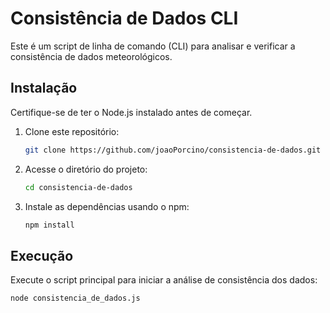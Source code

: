 # Consistência de Dados CLI

Este é um script de linha de comando (CLI) para analisar e verificar a consistência de dados meteorológicos.

## Instalação

Certifique-se de ter o Node.js instalado antes de começar.

1. Clone este repositório:

    ```bash
    git clone https://github.com/joaoPorcino/consistencia-de-dados.git
    ```

2. Acesse o diretório do projeto:

    ```bash
    cd consistencia-de-dados
    ```

3. Instale as dependências usando o npm:

    ```bash
    npm install
    ```

## Execução

Execute o script principal para iniciar a análise de consistência dos dados:

```bash
node consistencia_de_dados.js
